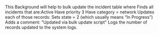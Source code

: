 This Background will help to bulk update the incident table where 
Finds all incidents that are:Active
Have priority 3
Have category = network
Updates each of those records:
Sets state = 2 (which usually means “In Progress”)
Adds a comment: "Updated via bulk update script"
Logs the number of records updated to the system logs.

